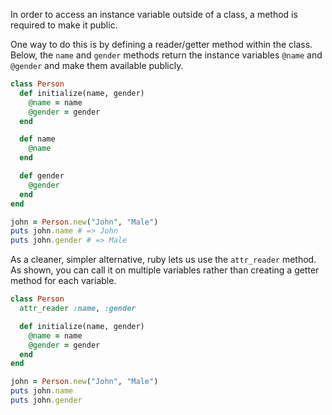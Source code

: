 In order to access an instance variable outside of a class, a method is required to make it public.

One way to do this is by defining a reader/getter method within the class. Below, the `name` and `gender` methods return the instance variables `@name` and `@gender` and make them available publicly.

```ruby
class Person
  def initialize(name, gender)
    @name = name
    @gender = gender
  end

  def name
    @name
  end

  def gender
    @gender
  end
end

john = Person.new("John", "Male")
puts john.name # => John
puts john.gender # => Male
```

As a cleaner, simpler alternative, ruby lets us use the `attr_reader` method. As shown, you can call it on multiple variables rather than creating a getter method for each variable.

```ruby
class Person
  attr_reader :name, :gender

  def initialize(name, gender)
    @name = name
    @gender = gender
  end
end

john = Person.new("John", "Male")
puts john.name
puts john.gender
```